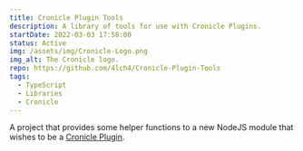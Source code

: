 ```yaml
---
title: Cronicle Plugin Tools
description: A library of tools for use with Cronicle Plugins.
startDate: 2022-03-03 17:58:00
status: Active
img: /assets/img/Cronicle-Logo.png
img_alt: The Cronicle logo.
repo: https://github.com/4lch4/Cronicle-Plugin-Tools
tags:
  - TypeScript
  - Libraries
  - Cronicle
---
```


A project that provides some helper functions to a new NodeJS module that wishes to be a [Cronicle Plugin][0].

[0]: https://github.com/jhuckaby/Cronicle#plugins
